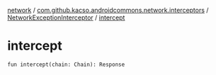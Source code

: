 [network](../../index.md) / [com.github.kacso.androidcommons.network.interceptors](../index.md) / [NetworkExceptionInterceptor](index.md) / [intercept](./intercept.md)

# intercept

`fun intercept(chain: Chain): Response`